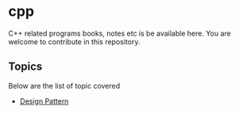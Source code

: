 # cpp
C++ related programs books, notes etc is be available here. You are welcome to contribute in this repository.

## Topics
Below are the list of topic covered
- [Design Pattern](src/design_pattern/README.md)